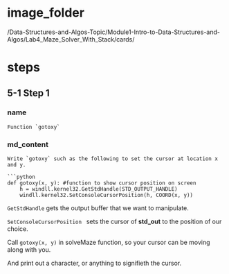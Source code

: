 # image_folder
/Data-Structures-and-Algos-Topic/Module1-Intro-to-Data-Structures-and-Algos/Lab4_Maze_Solver_With_Stack/cards/
 
# steps

## 5-1 Step 1

### name
```
Function `gotoxy`
```

### md_content
```
Write `gotoxy` such as the following to set the cursor at location x and y.

```python
def gotoxy(x, y): #function to show cursor position on screen
    h = windll.kernel32.GetStdHandle(STD_OUTPUT_HANDLE)
    windll.kernel32.SetConsoleCursorPosition(h, COORD(x, y))
```

`GetStdHandle` gets the output buffer that we want to manipulate. 

`SetConsoleCursorPosition ` sets the cursor of **std_out** to the position of our choice.

Call `gotoxy(x, y)` in solveMaze function, so your cursor can be moving along with you. 

And print out a character, or anything to signifieth the cursor.
```